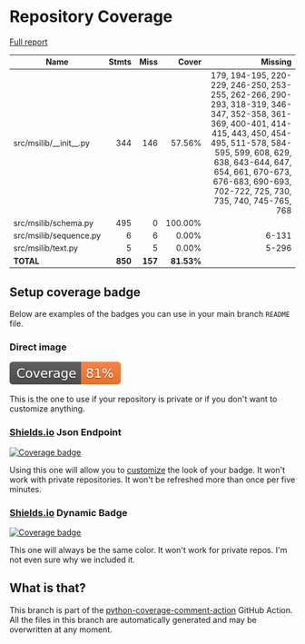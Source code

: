 # Repository Coverage

[Full report](https://htmlpreview.github.io/?https://github.com/marcelotduarte/python-msilib/blob/python-coverage-comment-action-data/htmlcov/index.html)

| Name                       |    Stmts |     Miss |      Cover |   Missing |
|--------------------------- | -------: | -------: | ---------: | --------: |
| src/msilib/\_\_init\_\_.py |      344 |      146 |     57.56% |179, 194-195, 220-229, 246-250, 253-255, 262-266, 290-293, 318-319, 346-347, 352-358, 361-369, 400-401, 414-415, 443, 450, 454-495, 511-578, 584-595, 599, 608, 629, 638, 643-644, 647, 654, 661, 670-673, 676-683, 690-693, 702-722, 725, 730, 735, 740, 745-765, 768 |
| src/msilib/schema.py       |      495 |        0 |    100.00% |           |
| src/msilib/sequence.py     |        6 |        6 |      0.00% |     6-131 |
| src/msilib/text.py         |        5 |        5 |      0.00% |     5-296 |
|                  **TOTAL** |  **850** |  **157** | **81.53%** |           |


## Setup coverage badge

Below are examples of the badges you can use in your main branch `README` file.

### Direct image

[![Coverage badge](https://raw.githubusercontent.com/marcelotduarte/python-msilib/python-coverage-comment-action-data/badge.svg)](https://htmlpreview.github.io/?https://github.com/marcelotduarte/python-msilib/blob/python-coverage-comment-action-data/htmlcov/index.html)

This is the one to use if your repository is private or if you don't want to customize anything.

### [Shields.io](https://shields.io) Json Endpoint

[![Coverage badge](https://img.shields.io/endpoint?url=https://raw.githubusercontent.com/marcelotduarte/python-msilib/python-coverage-comment-action-data/endpoint.json)](https://htmlpreview.github.io/?https://github.com/marcelotduarte/python-msilib/blob/python-coverage-comment-action-data/htmlcov/index.html)

Using this one will allow you to [customize](https://shields.io/endpoint) the look of your badge.
It won't work with private repositories. It won't be refreshed more than once per five minutes.

### [Shields.io](https://shields.io) Dynamic Badge

[![Coverage badge](https://img.shields.io/badge/dynamic/json?color=brightgreen&label=coverage&query=%24.message&url=https%3A%2F%2Fraw.githubusercontent.com%2Fmarcelotduarte%2Fpython-msilib%2Fpython-coverage-comment-action-data%2Fendpoint.json)](https://htmlpreview.github.io/?https://github.com/marcelotduarte/python-msilib/blob/python-coverage-comment-action-data/htmlcov/index.html)

This one will always be the same color. It won't work for private repos. I'm not even sure why we included it.

## What is that?

This branch is part of the
[python-coverage-comment-action](https://github.com/marketplace/actions/python-coverage-comment)
GitHub Action. All the files in this branch are automatically generated and may be
overwritten at any moment.